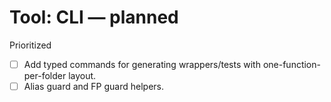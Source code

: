 # Tool: CLI — planned

Prioritized
- [ ] Add typed commands for generating wrappers/tests with one-function-per-folder layout.
- [ ] Alias guard and FP guard helpers.
